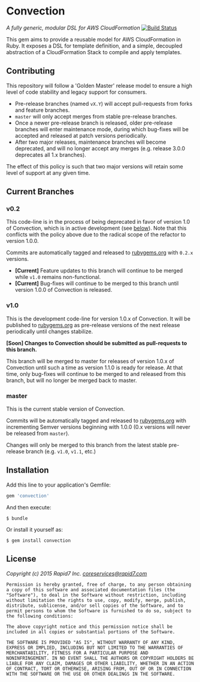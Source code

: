 Convection
==========

_A fully generic, modular DSL for AWS CloudFormation_ [![Build Status](https://travis-ci.org/rapid7/convection.svg)](https://travis-ci.org/rapid7/convection)

This gem aims to provide a reusable model for AWS CloudFormation in Ruby. It exposes a DSL for template definition, and a simple, decoupled abstraction of a CloudFormation Stack to compile and apply templates.

## Contributing

This repository will follow a 'Golden Master' release model to ensure a high level of code stability and legacy support for consumers.

* Pre-release branches (named `vX.Y`) will accept pull-requests from forks and feature branches.
* `master` will only accept merges from stable pre-release branches.
* Once a newer pre-release branch is released, older pre-release branches will enter maintenance mode, during which bug-fixes will be accepted and released at patch versions periodically.
* After two major releases, maintenance branches will become deprecated, and will no longer accept any merges (e.g. release 3.0.0 deprecates all 1.x branches).

The effect of this policy is such that two major versions will retain some level of support at any given time.

## Current Branches

### v0.2

This code-line is in the process of being deprecated in favor of version 1.0 of Convection, which is in active development (see [below](#v1.0)). Note that this conflicts with the policy above due to the radical scope of the refactor to version 1.0.0.

Commits are automatically tagged and released to [rubygems.org](https://rubygems.org/gems/convection) with `0.2.x` versions.

* **[Current]** Feature updates to this branch will continue to be merged while `v1.0` remains non-functional.
* **[Current]** Bug-fixes will continue to be merged to this branch until version 1.0.0 of Convection is released.

### v1.0

This is the development code-line for version 1.0.x of Convection. It will be published to [rubygems.org](https://rubygems.org/gems/convection) as pre-release versions of the next release periodically until changes stabilize.

**[Soon] Changes to Convection should be submitted as pull-requests to this branch.**

This branch will be merged to master for releases of version 1.0.x of Convection until such a time as version 1.1.0 is ready for release. At that time, only bug-fixes will continue to be merged to and released from this branch, but will no longer be merged back to master.

### master

This is the current stable version of Convection.

Commits will be automatically tagged and released to [rubygems.org](https://rubygems.org/gems/convection) with incrementing Semver versions beginning with 1.0.0 (0.x versions will never be released from `master`).

Changes will only be merged to this branch from the latest stable pre-release branch (e.g. `v1.0`, `v1.1`, etc.)

## Installation

Add this line to your application's Gemfile:

```ruby
gem 'convection'
```

And then execute:

    $ bundle

Or install it yourself as:

    $ gem install convection

## License

_Copyright (c) 2015 Rapid7 Inc. <coreservices@rapid7.com>_

```
Permission is hereby granted, free of charge, to any person obtaining
a copy of this software and associated documentation files (the
"Software"), to deal in the Software without restriction, including
without limitation the rights to use, copy, modify, merge, publish,
distribute, sublicense, and/or sell copies of the Software, and to
permit persons to whom the Software is furnished to do so, subject to
the following conditions:

The above copyright notice and this permission notice shall be
included in all copies or substantial portions of the Software.

THE SOFTWARE IS PROVIDED "AS IS", WITHOUT WARRANTY OF ANY KIND,
EXPRESS OR IMPLIED, INCLUDING BUT NOT LIMITED TO THE WARRANTIES OF
MERCHANTABILITY, FITNESS FOR A PARTICULAR PURPOSE AND
NONINFRINGEMENT. IN NO EVENT SHALL THE AUTHORS OR COPYRIGHT HOLDERS BE
LIABLE FOR ANY CLAIM, DAMAGES OR OTHER LIABILITY, WHETHER IN AN ACTION
OF CONTRACT, TORT OR OTHERWISE, ARISING FROM, OUT OF OR IN CONNECTION
WITH THE SOFTWARE OR THE USE OR OTHER DEALINGS IN THE SOFTWARE.

```
